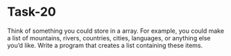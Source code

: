 # Task-20
Think of something you could store in a array. For example, you could make a list of mountains, rivers, countries, cities, languages, or anything else you’d like. Write a program that creates a list containing these items.

